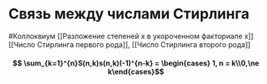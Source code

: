 # Связь между числами Стирлинга 
#Коллоквиум 
[[Разложение степеней x в укороченном факториале х]]
[[Число Стирлинга первого рода]], [[Число Стирлинга второго рода]]
#### $$ \sum_{k=1}^{n}S(n,k)s(n,k)(-1)^{n-k} = \begin{cases} 1, n = k\\0,\ne k\end{cases}$$
